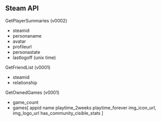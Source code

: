 ## Steam API
GetPlayerSummaries (v0002)
 - steamid
 - personaname
 - avatar
 - profileurl
 - personastate
 - lastlogoff (unix time)

GetFriendList (v0001)
 - steamid
 - relationship

GetOwnedGames (v0001)
 - game_count
 - games[
    appid
    name
    playtime_2weeks
    playtime_forever
    img_icon_url, img_logo_url
    has_community_cisible_stats
 ]